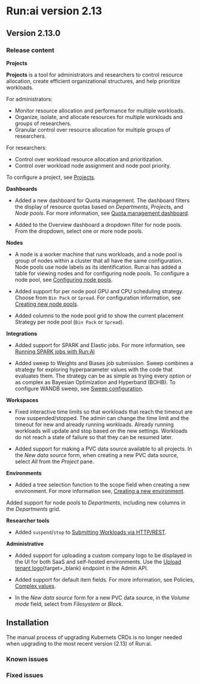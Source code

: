 # Run:ai version 2.13

## Version 2.13.0

### Release content

<!-- RUN-9024/9027 Ray Support - schedule and support of Ray Jobs -->

<!-- RUN-9312/9313 Projects V2 -->
**Projects**

**Projects** is a tool for administrators and researchers to control resource allocation, create efficient organizational structures, and help prioritize workloads.

For administrators:

* Monitor resource allocation and performance for multiple workloads.
* Organize, isolate, and allocate resources for multiple workloads and groups of researchers.
* Granular control over resource allocation for multiple groups of researchers.

For researchers:

* Control over workload resource allocation and prioritization.
* Control over workload node assignment and node pool priority.

To configure a project, see [Projects](../admin/admin-ui-setup/project-setup.md).

**Dashboards**
<!-- RUN9530/9577 New Dashboard for Quota management -->
* Added a new dashboard for Quota management. The dashboard filters the display of resource quotas based on *Departments*, *Projects*, and *Node pools*. For more information, see [Quota management dashboard](../admin/admin-ui-setup/dashboard-analysis.md#quota-management-dashboard).

* Added to the Overview dashboard a dropdown filter for node pools. From the dropdown, select one or more node pools.

<!-- RUN-9359/9360 Incorporating Node Pools in Workspaces -->
**Nodes**

* A node is a worker machine that runs workloads, and a node pool is group of nodes within a cluster that all have the same configuration. Node pools use node labels as its identification. Run:ai has added a table for viewing nodes and for configuring node pools. To configure a node pool, see [Configuring node pools](../Researcher/scheduling/using-node-pools.md#creating-new-node-pools).

<!-- RUN-9960/9961 Per node-pool GPU placement strategy -->
* Added support for per node pool GPU and CPU scheduling strategy. Choose from `Bin Pack` or `Spread`. For configuration information, see [Creating new node pools](../Researcher/scheduling/using-node-pools.md#creating-new-node-pools).

* Added columns to the node pool grid to show the current placement Strategy per node pool (`Bin Pack` or `Spread`).

**Integrations**
<!-- RUN-9651/9652 Schedule and support of Elastic Jobs (Spark) -->
* Added support for SPARK and Elastic jobs. For more information, see [Running SPARK jobs with Run:AI](../admin/integration/spark.md#)

<!-- RUN-8748/8958 RUN-9627/10483 WANDB-SWEEP & Run.ai integration / WANDB SWEEP Integration - phase 2 -->
* Added sweep to Weights and Biases job submission. Sweep combines a strategy for exploring hyperparameter values with the code that evaluates them. The strategy can be as simple as trying every option or as complex as Bayesian Optimization and Hyperband (BOHB). To configure WANDB sweep, see [Sweep configuration](../admin/integration/weights-and-biases.md#sweep-configuration).

**Workspaces**
<!-- RUN-9270/9274 - Interactive Time limit Fixes -->
* Fixed interactive time limits so that workloads that reach the timeout are now suspended/stopped. The admin can change the time limit and the timeout for new and already running workloads. Already running workloads will update and stop based on the new settings. Workloads do not reach a state of failure so that they can be resumed later.

<!-- RUN-8904/8960 - Cluster wide PVC in workspaces -->
* Added support for making a PVC data source available to all projects. In the *New data source* form, when creating a new PVC data source, select *All* from the *Project* pane.

**Environments**
<!-- RUN-8862/9292 - Department as a workspace asset creation scope - phase 1 -->
* Added a tree selection function to the scope field when creating a new environment. For more information see, [Creating a new environment](../Researcher/user-interface/workspaces/create/create-env.md#creating-a-new-environment).

<!-- RUN-8453/8454/8927 Technical documentation of 'Projects new parameters and options' use existing namespace, status, and more  -->

<!-- RUN-10105/10106 Align Departments with Projects V2 -->
Added support for node pools to *Departments*, including new columns in the *Departments* grid.

**Researcher tools**
<!-- RUN-8631/8880 Researcher API for train jobs -->
* Added `suspend`/`stop` to [Submitting Workloads via HTTP/REST](../developer/cluster-api/submit-rest.md).

**Administrative**
<!-- RUN-7757/9296 Custom logo in UI -->
* Added support for uploading a custom company logo to be displayed in the UI for both SaaS and self-hosted environments. Use the  [Upload tenant logo](https://app.run.ai/api/docs#tag/Tenant/operation/upload_tenant_logo){target=_blank} endpoint in the Admin API.

<!-- RUN-10588/10590 Allow workload policy to prevent the use of a new pvc -->
* Added support for default item fields. For more information, see Policies, [Complex values](../admin/workloads/policies.md#complex-values).

<!-- RUN-9521/9522  Provide a description in CLI when command fails no need to document-->

<!-- RUN-9826/10186 Support PVC from block storage -->
* In the *New data source* form for a new PVC data source, in the *Volume mode* field, select from *Filesystem* or *Block*.
## Installation

The manual process of upgrading Kubernets CRDs is no longer needed when upgrading to the most recent version (2.13) of Run:ai.
### Known issues

### Fixed issues
